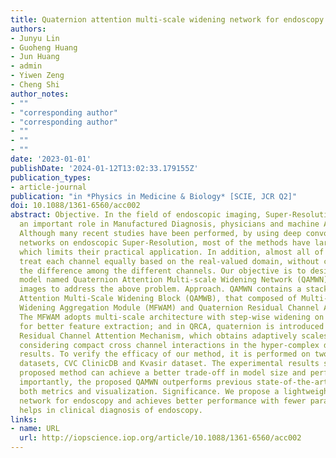 ```yaml
---
title: Quaternion attention multi-scale widening network for endoscopy image super-resolution
authors: 
- Junyu Lin
- Guoheng Huang
- Jun Huang
- admin
- Yiwen Zeng
- Cheng Shi
author_notes:
- ""
- "corresponding author"
- "corresponding author"
- ""
- ""
- ""
date: '2023-01-01'
publishDate: '2024-01-12T13:02:33.179155Z'
publication_types:
- article-journal
publication: "in *Physics in Medicine & Biology* [SCIE, JCR Q2]"
doi: 10.1088/1361-6560/acc002
abstract: Objective. In the field of endoscopic imaging, Super-Resolution (SR) plays
  an important role in Manufactured Diagnosis, physicians and machine Automatic Diagnosis.
  Although many recent studies have been performed, by using deep convolutional neural
  networks on endoscopic Super-Resolution, most of the methods have large parameters,
  which limits their practical application. In addition, almost all of these methods
  treat each channel equally based on the real-valued domain, without considering
  the difference among the different channels. Our objective is to design a super-resolution
  model named Quaternion Attention Multi-scale Widening Network (QAMWN) for endoscopy
  images to address the above problem. Approach. QAMWN contains a stacked Quaternion
  Attention Multi-Scale Widening Block (QAMWB), that composed of Multi-Scale Feature
  Widening Aggregation Module (MFWAM) and Quaternion Residual Channel Attention (QRCA).
  The MFWAM adopts multi-scale architecture with step-wise widening on feature channels
  for better feature extraction; and in QRCA, quaternion is introduced to construct
  Residual Channel Attention Mechanism, which obtains adaptively scales features by
  considering compact cross channel interactions in the hyper-complex domain. Main
  results. To verify the efficacy of our method, it is performed on two public endoscopic
  datasets, CVC ClinicDB and Kvasir dataset. The experimental results show that our
  proposed method can achieve a better trade-off in model size and performance. More
  importantly, the proposed QAMWN outperforms previous state-of-the-art methods in
  both metrics and visualization. Significance. We propose a lightweight super-resolution
  network for endoscopy and achieves better performance with fewer parameters, which
  helps in clinical diagnosis of endoscopy.
links:
- name: URL
  url: http://iopscience.iop.org/article/10.1088/1361-6560/acc002
---
```

